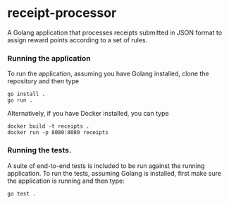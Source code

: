 # receipt-processor

A Golang application that processes receipts submitted in JSON format to assign reward points according to a set of rules.

### Running the application

To run the application, assuming you have Golang installed, clone the repository and then type

```console
go install .
go run .
```

Alternatively, if you have Docker installed, you can type

```console
docker build -t receipts .
docker run -p 8080:8080 receipts
```

### Running the tests.

A suite of end-to-end tests is included to be run against the running application.  To run the tests, assuming Golang is installed, first make sure the application is running and then type:

```console
go test .
```

